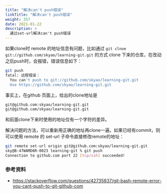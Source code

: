 ```yaml
---
title: "解决can't push错误"
linkTitle: "解决can't push错误"
weight: 357
date: 2021-01-22
description: >
  通过set-url解决can't push错误
---
```


如果clone时 remote 的地址信息有问题，比如通过 `git clnoe git://github.com/skyao/learning-git.git` 的方式 clone 下来的仓库，在改动之后push时，会报错，错误信息如下：

```bash
git push
fatal: 远程错误：
  You can't push to git://github.com/skyao/learning-git.git
  Use https://github.com/skyao/learning-git.git
```

事实上，在github 页面上，给出的clone地址是 

```bash
git@github.com:skyao/learning-git.git
git@github.com/skyao/learning-git.git
```

和前面clone下来时使用的地址仅有一个字符的差异。

解决问题的方法，可以重新用正确的地址再clone一遍。如果已经有commit，则可以使用 remote 的 set-url 子命令直接修改remote的地址：

```bash
git remote set-url origin git@github.com:skyao/learning-git.git
sky@B-47WAMD6R-0023 learning-git % git push
Connection to github.com port 22 [tcp/ssh] succeeded!
```

### 参考资料

- https://stackoverflow.com/questions/42735837/git-bash-remote-error-you-cant-push-to-git-github-com